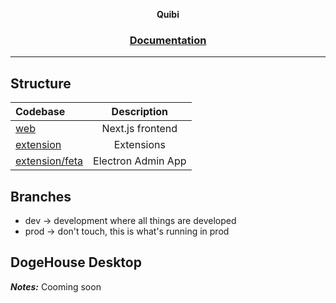 <p align="center">
  <strong>Quibi</strong>
</p>

<h3 align="center">
  <a href="#">Documentation</a>
</h3>

---

## Structure

| Codebase               |    Description     |
| :--------------------- | :----------------: |
| [web](kousa)           |  Next.js frontend  |
| [extension](extension) |     Extensions     |
| [extension/feta](feta) | Electron Admin App |

## Branches

- dev -> development where all things are developed
- prod -> don't touch, this is what's running in prod

## DogeHouse Desktop

**_Notes:_**
Cooming soon
